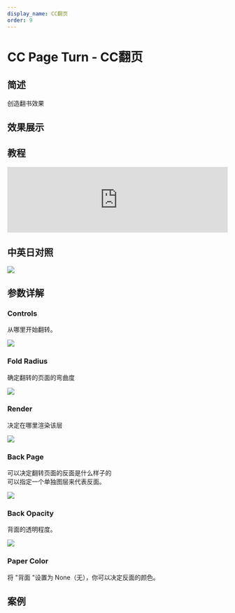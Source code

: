 ```yaml
---
display_name: CC翻页
order: 9
---
```


# CC Page Turn - CC翻页

## 简述

创造翻书效果

## 效果展示

## 教程

<iframe src="https://player.bilibili.com/player.html?bvid=BV1e34y1X7Vj&page=15&high_quality=1" width="100%" allowfullscreen="allowfullscreen" frameborder="0"></iframe>

## 中英日对照

![](https://mir.yuelili.com/user/AE/effects/AE-Effects-Distort-CC_Page_Turn.png)

## 参数详解

### Controls

从哪里开始翻转。

![](https://cdn.yuelili.com/20211222171428.png)

### Fold Radius

确定翻转的页面的弯曲度

![](https://cdn.yuelili.com/20211222171541.png)

### Render

决定在哪里渲染该层

![](https://cdn.yuelili.com/20211222171612.png)

### Back Page

可以决定翻转页面的反面是什么样子的  
可以指定一个单独图层来代表反面。

![](https://cdn.yuelili.com/20211222171753.png)

### Back Opacity

背面的透明程度。

![](https://cdn.yuelili.com/20211222171823.png)

### Paper Color

将 "背面 "设置为 None（无），你可以决定反面的颜色。

## 案例
